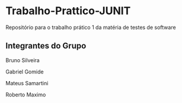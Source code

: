 # Trabalho-Prattico-JUNIT
Repositório para o trabalho prático 1 da matéria de testes de software

## Integrantes do Grupo
Bruno Silveira

Gabriel Gomide

Mateus Samartini

Roberto Maximo
